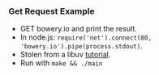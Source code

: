 ### Get Request Example
- GET bowery.io and print the result.
- In node.js: `require('net').connect(80, 'bowery.io').pipe(process.stdout)`. 
- Stolen from a libuv [tutorial](https://www.youtube.com/watch?feature=player_embedded&v=nGn60vDSxQ4).
- Run with `make && ./main`